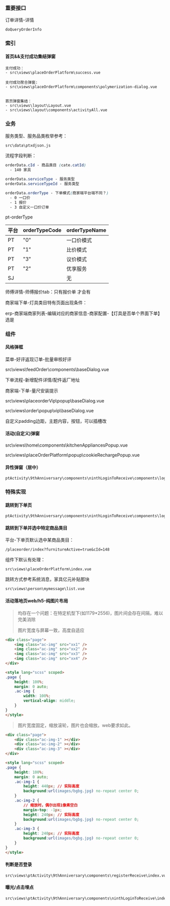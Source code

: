 ### 重要接口

订单详情-详情

```http
doQueryOrderInfo
```



### 索引

#### 首页&&支付成功集结弹窗

```
支付成功：
- src\views\placeOrderPlatform\success.vue

支付成功聚合弹窗:
- src\views\placeOrderPlatform\components\polymerization-dialog.vue


首页弹窗集结：
- src\views\layout\Layout.vue
- src\views\layout\components\activityAll.vue
```



### 业务

服务类型、服务品类枚举参考：

```
src\data\ptxdjson.js
```

流程字段判断：

```css
orderData.cId - 商品类目 (cate.catId)
  - 140 家具
  
orderData.serviceType - 服务类型
orderData.serviceTypeId - 服务类型

orderData.orderType - 下单模式(商家端平台端不同？)
  - 0 一口价
  - 1 报价
  - 3 自定义一口价订单
```

pt-orderType

| 平台 | **orderTypeCode** | **orderTypeName** |
| ---- | ----------------- | ----------------- |
| PT   | "0"               | 一口价模式        |
| PT   | "1"               | 比价模式          |
| PT   | "3"               | 议价模式          |
| PT   | "2"               | 优享服务          |
| SJ   |                   | 无                |



师傅详情-师傅报价tab：只有报价单 才会有



商家端下单-灯具类目特有页面出现条件：

erp-商家端商家列表-编辑对应的商家信息-商家配置-【灯具是否单个界面下单】选是



### 组件

#### 风格弹框

菜单-好评返现订单-批量审核好评

src\views\feedOrder\components\baseDialog.vue

下单流程-新增配件详情/配件返厂地址



商家端-下单-量尺安装提示

src\views\placeorderVip\popup\baseDialog.vue

src\views\order\popup\vip\baseDialog.vue

自定义padding边距，主题内容，按钮，可以插槽改



#### 活动(自定义)弹窗

src\views\home\components\kitchenAppliancesPopup.vue

src\views\placeOrderPlatform\popup\cookieRechargePopup.vue



#### 异性弹窗（居中）

```
ptActivity\9thAnniversary\components\ninthLoginToReceive\components\loginReceivePop.vue
```





### 特殊实现

#### 跳转到下单页

```
ptActivity\9thAnniversary\components\ninthLoginToReceive\components\loginReceivePop.vue
```



#### 跳转到下单并选中特定商品类目

平台-下单页默认选中某商品类目：

```
/placeorder/index?furnitureActive=true&cId=148
```

组件下默认有处理：

```
src\views\placeOrderPlatform\index.vue
```

跳转方式参考系统消息，家具亿元补贴那块

```
src\views\person\mymessage\list.vue
```





#### 活动落地页web/h5-纯图片布局

> 均存在一个问题：在特定机型下(如1179*2556)，图片间会存在间隔，难以完美消除
>
> 图片宽度与屏幕一致，高度自适应

```html
<div class="page">
	<img class="ac-img" src="xx1" />
	<img class="ac-img" src="xx2" />
	<img class="ac-img" src="xx3" />
	<img class="ac-img" src="xx4" />
</div>

<style lang="scss" scoped>
.page {
    height: 100%;
    margin: 0 auto;
    .ac-img {
        width: 100%;
        vertical-align: middle;
    }
}
</style>
```

> 图片宽度固定，缩放滚轮，图片也会缩放。web要求如此。

```html
<div class="page">
	<div class="ac-img-1" ></div>
    <div class="ac-img-2" ></div>
    <div class="ac-img-3" ></div>
</div>

<style lang="scss" scoped>
.page {
    height: 100%;
    margin: 0 auto;
    .ac-img-1 {
    	height: 440px; // 实际高度
        background:url(images/bgbg.jpg) no-repeat center 0;
    }
    .ac-img-2 {
        // 缩放时，偶尔出现1像素空白
        margin-top: -1px;
    	height: 240px; // 实际高度
        background:url(images/bgbg.jpg) no-repeat center 0;
    }
    .ac-img-3 {
    	height: 240px; // 实际高度
        background:url(images/bgbg.jpg) no-repeat center 0;
    }
}
</style>
```



#### 判断是否登录

```
src\views\ptActivity\9thAnniversary\components\registerReceive\index.vue
```



#### 曝光/点击埋点

```
src\views\ptActivity\9thAnniversary\components\ninthLoginToReceive\index.vue
```

